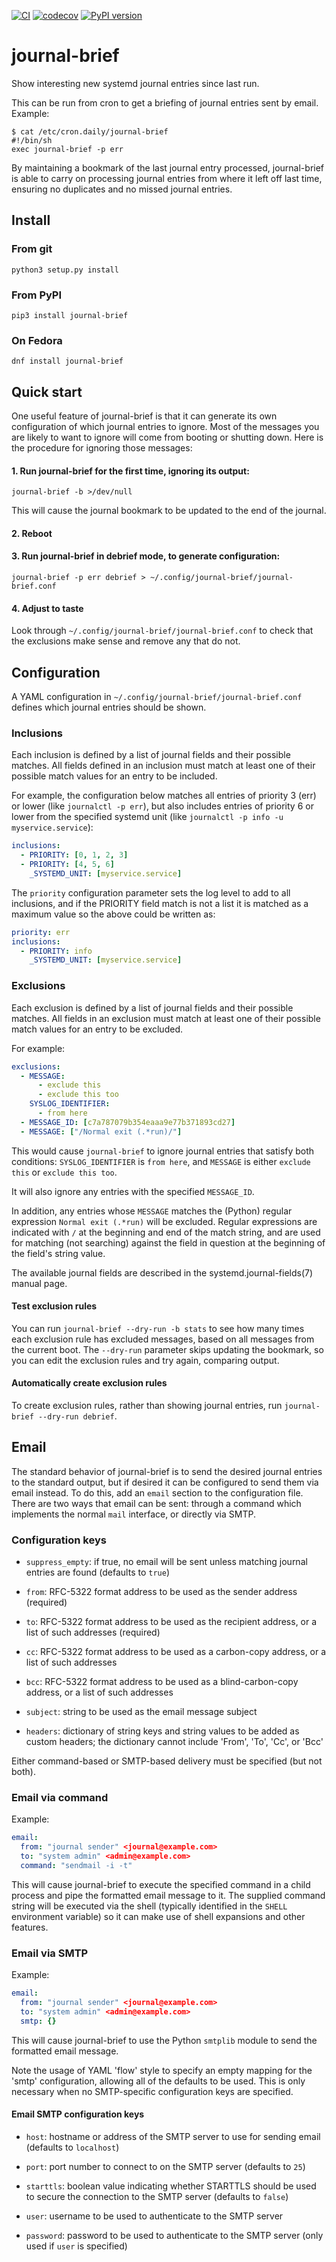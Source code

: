 [![CI](https://github.com/twaugh/journal-brief/workflows/CI/badge.svg)](https://github.com/twaugh/journal-brief/actions/workflows/ci.yml)
[![codecov](https://codecov.io/gh/twaugh/journal-brief/branch/master/graph/badge.svg)](https://codecov.io/gh/twaugh/journal-brief)
[![PyPI version](https://badge.fury.io/py/journal-brief.svg)](https://badge.fury.io/py/journal-brief)

# journal-brief
Show interesting new systemd journal entries since last run.

This can be run from cron to get a briefing of journal entries sent by
email.  Example:

```
$ cat /etc/cron.daily/journal-brief
#!/bin/sh
exec journal-brief -p err
```

By maintaining a bookmark of the last journal entry processed,
journal-brief is able to carry on processing journal entries from
where it left off last time, ensuring no duplicates and no missed
journal entries.

## Install

### From git
```
python3 setup.py install
```

### From PyPI
```
pip3 install journal-brief
```

### On Fedora
```
dnf install journal-brief
```

## Quick start

One useful feature of journal-brief is that it can generate its own
configuration of which journal entries to ignore. Most of the messages
you are likely to want to ignore will come from booting or shutting
down. Here is the procedure for ignoring those messages:

#### 1. Run journal-brief for the first time, ignoring its output:

```
journal-brief -b >/dev/null
```

This will cause the journal bookmark to be updated to the end of the
journal.

#### 2. Reboot

#### 3. Run journal-brief in debrief mode, to generate configuration:

```
journal-brief -p err debrief > ~/.config/journal-brief/journal-brief.conf
```

#### 4. Adjust to taste

Look through `~/.config/journal-brief/journal-brief.conf` to check
that the exclusions make sense and remove any that do not.

## Configuration

A YAML configuration in `~/.config/journal-brief/journal-brief.conf`
defines which journal entries should be shown.

### Inclusions

Each inclusion is defined by a list of journal fields and their
possible matches. All fields defined in an inclusion must match at
least one of their possible match values for an entry to be included.

For example, the configuration below matches all entries of priority 3
(err) or lower (like `journalctl -p err`), but also includes entries
of priority 6 or lower from the specified systemd unit (like
`journalctl -p info -u myservice.service`):

```yaml
inclusions:
  - PRIORITY: [0, 1, 2, 3]
  - PRIORITY: [4, 5, 6]
    _SYSTEMD_UNIT: [myservice.service]
```

The `priority` configuration parameter sets the log level to add to
all inclusions, and if the PRIORITY field match is not a list it is
matched as a maximum value so the above could be written as:

```yaml
priority: err
inclusions:
  - PRIORITY: info
    _SYSTEMD_UNIT: [myservice.service]
```

### Exclusions

Each exclusion is defined by a list of journal fields and their
possible matches. All fields in an exclusion must match at least one
of their possible match values for an entry to be excluded.

For example:

```yaml
exclusions:
  - MESSAGE:
      - exclude this
      - exclude this too
    SYSLOG_IDENTIFIER:
      - from here
  - MESSAGE_ID: [c7a787079b354eaaa9e77b371893cd27]
  - MESSAGE: ["/Normal exit (.*run)/"]
```

This would cause `journal-brief` to ignore journal entries that
satisfy both conditions: `SYSLOG_IDENTIFIER` is `from here`, and
`MESSAGE` is either `exclude this` or `exclude this too`.

It will also ignore any entries with the specified `MESSAGE_ID`.

In addition, any entries whose `MESSAGE` matches the (Python) regular
expression `Normal exit (.*run)` will be excluded. Regular expressions
are indicated with `/` at the beginning and end of the match string,
and are used for matching (not searching) against the field in
question at the beginning of the field's string value.

The available journal fields are described in the
systemd.journal-fields(7) manual page.

#### Test exclusion rules

You can run `journal-brief --dry-run -b stats` to see how many times
each exclusion rule has excluded messages, based on all messages from
the current boot. The `--dry-run` parameter skips updating the
bookmark, so you can edit the exclusion rules and try again, comparing
output.

#### Automatically create exclusion rules

To create exclusion rules, rather than showing journal entries, run
`journal-brief --dry-run debrief`.

## Email

The standard behavior of journal-brief is to send the desired journal
entries to the standard output, but if desired it can be configured to
send them via email instead. To do this, add an `email` section to the
configuration file. There are two ways that email can be sent: through
a command which implements the normal `mail` interface, or directly
via SMTP.

### Configuration keys

* `suppress_empty`: if true, no email will be sent unless matching journal
entries are found (defaults to `true`)

* `from`: RFC-5322 format address to be used as the sender address (required)

* `to`: RFC-5322 format address to be used as the recipient address, or a list
of such addresses (required)

* `cc`: RFC-5322 format address to be used as a carbon-copy address,
or a list of such addresses

* `bcc`: RFC-5322 format address to be used as a blind-carbon-copy address,
or a list of such addresses

* `subject`: string to be used as the email message subject

* `headers`: dictionary of string keys and string values to be added as
custom headers; the dictionary cannot include 'From', 'To', 'Cc', or 'Bcc'

Either command-based or SMTP-based delivery must be specified (but not both).

### Email via command

Example:
```yaml
email:
  from: "journal sender" <journal@example.com>
  to: "system admin" <admin@example.com>
  command: "sendmail -i -t"
```

This will cause journal-brief to execute the specified command in a
child process and pipe the formatted email message to it. The supplied
command string will be executed via the shell (typically identified in the
`SHELL` environment variable) so it can make use of shell expansions and
other features.

### Email via SMTP

Example:
```yaml
email:
  from: "journal sender" <journal@example.com>
  to: "system admin" <admin@example.com>
  smtp: {}
```

This will cause journal-brief to use the Python `smtplib` module to send
the formatted email message.

Note the usage of YAML 'flow' style to specify an empty mapping for the
'smtp' configuration, allowing all of the defaults to be used. This is only
necessary when no SMTP-specific configuration keys are specified.

#### Email SMTP configuration keys

* `host`: hostname or address of the SMTP server to use for sending email
(defaults to `localhost`)

* `port`: port number to connect to on the SMTP server (defaults to `25`)

* `starttls`: boolean value indicating whether STARTTLS should be used to
secure the connection to the SMTP server (defaults to `false`)

* `user`: username to be used to authenticate to the SMTP server

* `password`: password to be used to authenticate to the SMTP server (only
used if `user` is specified)
